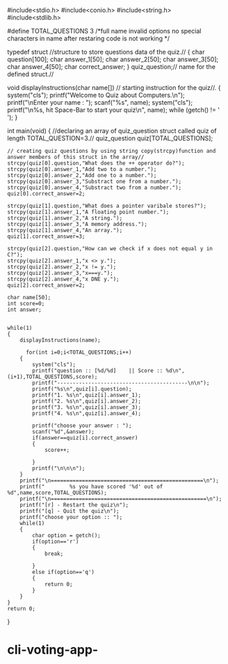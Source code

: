 #include<stdio.h>
#include<conio.h>
#include<string.h>
#include<stdlib.h>

#define TOTAL_QUESTIONS 3
/*full name 
invalid options
no special characters in name
after restaring code is not working */

typedef struct //structure to store questions data of the quiz.//
{
    char question[100];
    char answer_1[50];
    char answer_2[50];
    char answer_3[50];
    char answer_4[50];
    char correct_answer;
} quiz_question;// name for the defined struct.//

void displayInstructions(char name[]) // starting instruction for the quiz//.
{
    system("cls");
    printf("Welcome to Quiz about Computers.\n");
    printf("\nEnter your name : ");
    scanf("%s", name);
    system("cls");
    printf("\n%s, hit Space-Bar to start your quiz\n", name);
    while (getch() != ' ');
}

int main(void)
{   //declaring an array of quiz_question struct called quiz of length TOTAL_QUESTION=3.//
    quiz_question quiz[TOTAL_QUESTIONS];
    
    // creating quiz questions by using string copy(strcpy)function and answer members of this struct in the array//
    strcpy(quiz[0].question,"What does the ++ operator do?");
    strcpy(quiz[0].answer_1,"Add two to a number.");
    strcpy(quiz[0].answer_2,"Add one to a number.");
    strcpy(quiz[0].answer_3,"Substract one from a number.");
    strcpy(quiz[0].answer_4,"Substract two from a number.");
    quiz[0].correct_answer=2;

    strcpy(quiz[1].question,"What does a pointer varibale stores?");
    strcpy(quiz[1].answer_1,"A floating point number.");
    strcpy(quiz[1].answer_2,"A string.");
    strcpy(quiz[1].answer_3,"A memory address.");
    strcpy(quiz[1].answer_4,"An array.");
    quiz[1].correct_answer=3;

    strcpy(quiz[2].question,"How can we check if x does not equal y in C?");
    strcpy(quiz[2].answer_1,"x <> y.");
    strcpy(quiz[2].answer_2,"x != y.");
    strcpy(quiz[2].answer_3,"x===y.");
    strcpy(quiz[2].answer_4,"x DNE y.");
    quiz[2].correct_answer=2;
    
    char name[50];
    int score=0;
    int answer;
    

    while(1)
    {
        displayInstructions(name);

          for(int i=0;i<TOTAL_QUESTIONS;i++)
        {
            system("cls");
            printf("question :: [%d/%d]    || Score :: %d\n",(i+1),TOTAL_QUESTIONS,score);
            printf("------------------------------------------\n\n");
            printf("%s\n",quiz[i].question);
            printf("1. %s\n",quiz[i].answer_1);
            printf("2. %s\n",quiz[i].answer_2);
            printf("3. %s\n",quiz[i].answer_3);
            printf("4. %s\n",quiz[i].answer_4);

            printf("choose your answer : ");
            scanf("%d",&answer);
            if(answer==quiz[i].correct_answer)
            {
                score++;
                
            }
            printf("\n\n\n");
        }
        printf("\n=================================================\n");
        printf("        %s you have scored '%d' out of %d",name,score,TOTAL_QUESTIONS);
        printf("\n==================================================\n");
        printf("[r] - Restart the quiz\n");
        printf("[q] - Quit the quiz\n");
        printf("choose your option :: ");
        while(1)
        {
            char option = getch();
            if(option=='r')
            {
                break;
                
            }
            else if(option=='q')
            {
                return 0;
            }
        }
    }
    return 0;
}


# cli-voting-app-
